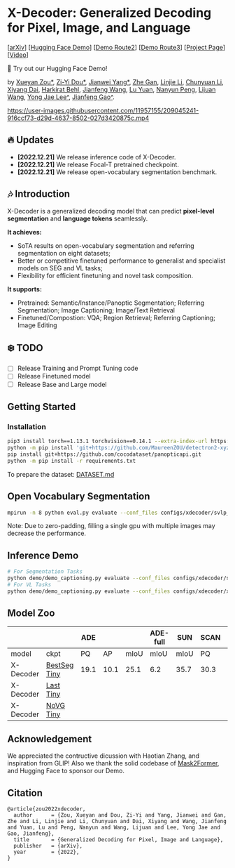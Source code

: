 # X-Decoder: Generalized Decoding for Pixel, Image, and Language

\[[arXiv](https://arxiv.org/pdf/2212.11270.pdf)\]    \[[Hugging Face Demo](https://huggingface.co/spaces/xdecoder/Demo)\]  \[[Demo Route2](https://cda0daa1c8443a50.gradio.app)\] \[[Demo Route3](https://f67c65f4f065f836.gradio.app/)\] \[[Project Page](https://x-decoder-vl.github.io/)\]    \[[Video](https://youtu.be/nZZTkYM0kd0)\]


:sunflower: Try out our Hugging Face Demo!

by [Xueyan Zou*](https://maureenzou.github.io/), [Zi-Yi Dou*](https://zdou0830.github.io/), [Jianwei Yang*](https://jwyang.github.io/),  [Zhe Gan](https://zhegan27.github.io/), [Linjie Li](https://scholar.google.com/citations?user=WR875gYAAAAJ&hl=en), [Chunyuan Li](https://chunyuan.li/), [Xiyang Dai](https://sites.google.com/site/xiyangdai/), [Harkirat Behl](https://harkiratbehl.github.io/), [Jianfeng Wang](https://scholar.google.com/citations?user=vJWEw_8AAAAJ&hl=en), [Lu Yuan](https://scholar.google.com/citations?user=k9TsUVsAAAAJ&hl=en), [Nanyun Peng](https://vnpeng.net/), [Lijuan Wang](https://scholar.google.com/citations?user=cDcWXuIAAAAJ&hl=zh-CN), [Yong Jae Lee^](https://pages.cs.wisc.edu/~yongjaelee/), [Jianfeng Gao^](https://www.microsoft.com/en-us/research/people/jfgao/?from=http%3A%2F%2Fresearch.microsoft.com%2Fen-us%2Fum%2Fpeople%2Fjfgao%2F).

https://user-images.githubusercontent.com/11957155/209045241-916ccf73-d29d-4637-8502-027d3420875c.mp4

## :fire: Updates
* **[2022.12.21]** We release inference code of X-Decoder.
* **[2022.12.21]** We release Focal-T pretrained checkpoint.
* **[2022.12.21]** We release open-vocabulary segmentation benchmark.

## :notes: Introduction
X-Decoder is a generalized decoding model that can predict **pixel-level segmentation** and **language tokens** seamlessly. 

**It achieves:**

* SoTA results on open-vocabulary segmentation and referring segmentation on eight datasets; 
* Better or competitive finetuned performance to generalist and specialist models on SEG and VL tasks; 
* Flexibility for efficient finetuning and novel task composition.

**It supports:** 

* Pretrained: Semantic/Instance/Panoptic Segmentation; Referring Segmentation; Image Captioning; Image/Text Retrieval
* Finetuned/Compostion: VQA; Region Retrieval; Referring Captioning; Image Editing


## :snowflake: TODO
- [ ] Release Training and Prompt Tuning code
- [ ] Release Finetuned model
- [ ] Release Base and Large model

## Getting Started

### Installation
```sh
pip3 install torch==1.13.1 torchvision==0.14.1 --extra-index-url https://download.pytorch.org/whl/cu113
python -m pip install 'git+https://github.com/MaureenZOU/detectron2-xyz.git'
pip install git+https://github.com/cocodataset/panopticapi.git
python -m pip install -r requirements.txt
```

To prepare the dataset: [DATASET.md](./DATASET.md)

## Open Vocabulary Segmentation
```sh
mpirun -n 8 python eval.py evaluate --conf_files configs/xdecoder/svlp_focalt_lang.yaml  --overrides WEIGHT /pth/to/ckpt
```
Note: Due to zero-padding, filling a single gpu with multiple images may decrease the performance.

## Inference Demo
```sh
# For Segmentation Tasks
python demo/demo_captioning.py evaluate --conf_files configs/xdecoder/svlp_focalt_lang.yaml  --overrides WEIGHT /pth/to/ckpt
# For VL Tasks
python demo/demo_captioning.py evaluate --conf_files configs/xdecoder/xdecoder_focalt_last_novg.pt  --overrides WEIGHT /pth/to/ckpt
```


## Model Zoo
|           |         | ADE  |      |      | ADE-full | SUN  | SCAN |      | SCAN40 | Cityscape |      |      | BDD  |      |
|-----------|---------|------|------|------|----------|------|------|------|--------|-----------|------|------|------|------|
| model     | ckpt    | PQ   | AP   | mIoU | mIoU     | mIoU | PQ   | mIoU | mIoU   | PQ        | mAP  | mIoU | PQ   | mIoU |
| X-Decoder | [BestSeg Tiny](https://projects4jw.blob.core.windows.net/x-decoder/release/xdecoder_focalt_best_openseg.pt) | 19.1 | 10.1 | 25.1 | 6.2      | 35.7 | 30.3 | 38.4 | 22.4   | 37.7      | 18.5 | 50.2 | 16.9 | 47.6 |
| X-Decoder | [Last Tiny](https://projects4jw.blob.core.windows.net/x-decoder/release/xdecoder_focalt_last.pt) |  |  |  |       |  |  |  |    |       |  |  |  |  |
| X-Decoder | [NoVG Tiny](https://projects4jw.blob.core.windows.net/x-decoder/release/xdecoder_focalt_last_novg.pt) |  |  |  |       |  |  |  |    |       |  |  |  | |


## Acknowledgement
We appreciated the contructive dicussion with Haotian Zhang, and inspiration from GLIP! Also we thank the solid codebase of [Mask2Former](https://github.com/facebookresearch/Mask2Former), and Hugging Face to sponsor our Demo.

## Citation
```
@article{zou2022xdecoder,
  author      = {Zou, Xueyan and Dou, Zi-Yi and Yang, Jianwei and Gan, Zhe and Li, Linjie and Li, Chunyuan and Dai, Xiyang and Wang, Jianfeng and Yuan, Lu and Peng, Nanyun and Wang, Lijuan and Lee, Yong Jae and Gao, Jianfeng},
  title       = {Generalized Decoding for Pixel, Image and Language},
  publisher   = {arXiv},
  year        = {2022},
}
```
